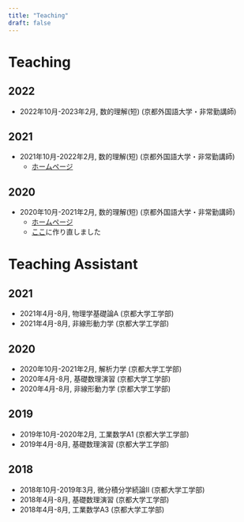 ```yaml
---
title: "Teaching"
draft: false
---
```


# Teaching

## 2022
- 2022年10月-2023年2月, 数的理解(短) (京都外国語大学・非常勤講師)

## 2021
- 2021年10月-2022年2月, 数的理解(短) (京都外国語大学・非常勤講師)
    - [ホームページ](/teaching/2021-suutekirikai)

## 2020
- 2020年10月-2021年2月, 数的理解(短) (京都外国語大学・非常勤講師)
    - [ホームページ](https://www.notion.so/5b736da8bc5345e4bb5c7feec8825f32)
    - [ここ](/teaching/2020-suutekirikai)に作り直しました

# Teaching Assistant

## 2021
- 2021年4月-8月, 物理学基礎論A (京都大学工学部)
- 2021年4月-8月, 非線形動力学 (京都大学工学部)

## 2020
- 2020年10月-2021年2月, 解析力学 (京都大学工学部)
- 2020年4月-8月, 基礎数理演習 (京都大学工学部)
- 2020年4月-8月, 非線形動力学 (京都大学工学部)

## 2019
- 2019年10月-2020年2月, 工業数学A1 (京都大学工学部)
- 2019年4月-8月, 基礎数理演習 (京都大学工学部)

## 2018
- 2018年10月-2019年3月, 微分積分学続論II (京都大学工学部)
- 2018年4月-8月, 基礎数理演習 (京都大学工学部)
- 2018年4月-8月, 工業数学A3 (京都大学工学部)
